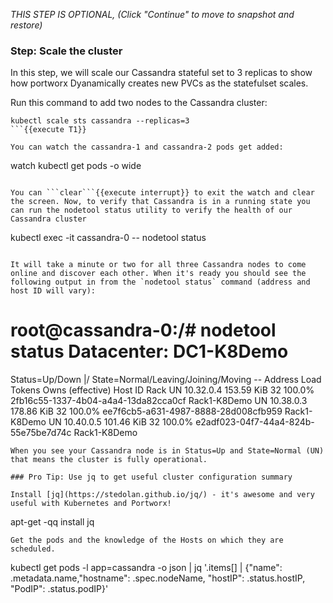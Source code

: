 
*THIS STEP IS OPTIONAL, (Click "Continue" to move to snapshot and restore)*

### Step: Scale the cluster

In this step, we will scale our Cassandra stateful set to 3 replicas to show how portworx Dyanamically creates new PVCs as the statefulset scales.

Run this command to add two nodes to the Cassandra cluster:
```
kubectl scale sts cassandra --replicas=3
```{{execute T1}}

You can watch the cassandra-1 and cassandra-2 pods get added:
```
watch kubectl get pods -o wide
```{{execute T1}}

You can ```clear```{{execute interrupt}} to exit the watch and clear the screen. Now, to verify that Cassandra is in a running state you can run the nodetool status utility to verify the health of our Cassandra cluster
```
kubectl exec -it cassandra-0 -- nodetool status
```{{execute T1}}

It will take a minute or two for all three Cassandra nodes to come online and discover each other. When it's ready you should see the following output in from the `nodetool status` command (address and host ID will vary):

```
root@cassandra-0:/# nodetool status
Datacenter: DC1-K8Demo
======================
Status=Up/Down
|/ State=Normal/Leaving/Joining/Moving
--  Address    Load       Tokens       Owns (effective)  Host ID                               Rack
UN  10.32.0.4  153.59 KiB  32           100.0%            2fb16c55-1337-4b04-a4a4-13da82cca0cf  Rack1-K8Demo
UN  10.38.0.3  178.86 KiB  32           100.0%            ee7f6cb5-a631-4987-8888-28d008cfb959  Rack1-K8Demo
UN  10.40.0.5  101.46 KiB  32           100.0%            e2adf023-04f7-44a4-824b-55e75be7d74c  Rack1-K8Demo
```
When you see your Cassandra node is in Status=Up and State=Normal (UN) that means the cluster is fully operational.

### Pro Tip: Use jq to get useful cluster configuration summary

Install [jq](https://stedolan.github.io/jq/) - it's awesome and very useful with Kubernetes and Portworx!
```
apt-get -qq install jq
```{{execute T1}}
Get the pods and the knowledge of the Hosts on which they are scheduled.

```
kubectl get pods -l app=cassandra -o json | jq '.items[] | {"name": .metadata.name,"hostname": .spec.nodeName, "hostIP": .status.hostIP, "PodIP": .status.podIP}'
```{{execute T1}}
